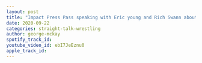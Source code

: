 ```yaml
---
layout: post
title: "Impact Press Pass speaking with Eric young and Rich Swann about thier upcoming title match @ Bound F"
date: 2020-09-22
categories: straight-talk-wrestling
author: george-mckay
spotify_track_id: 
youtube_video_id: ebI7JeEznu0
apple_track_id: 
---
```

